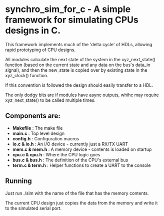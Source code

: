 # synchro_sim_for_c - A simple framework for simulating CPUs designs in C.

This framework implements much of the 'delta cycle' of HDLs, allowing
rapid prototyping of CPU designs.

All modules calculate the next state of the system in the xyz_next_state()
function (based on the current state and any data on the bus's data_in signal),
and then the new_state is copied over by existing state in the xyz_clock() function.

If this convention is followed the design should easily transfer to a HDL.

The only dodgy bits are if modules have async outputs, whihc may 
require xyz_next_state() to be called multiple times.

## Components are:

* __Makefile__        : The make file
* __main.c__          : Top level design
* __config.h__        : Configuration macros
* __io.c   & io.h__   : An I/O device - currently just a RX/TX UART
* __mem.c  & mem.h__  : A memory device - contents is loaded on startup
* __cpu.c  & cpu.h__  : Where the CPU logic goes
* __bus.c  & bus.h__  : The definition of the CPU's external bus
* __term.c & term.h__ : Helper functions to create a UART to the console

## Running

Just run ./sim with the name of the file that has the memory contents.

The current CPU design just copies the data from the memory and write it 
to the simulated serial port.
